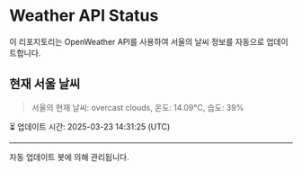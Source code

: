
# Weather API Status

이 리포지토리는 OpenWeather API를 사용하여 서울의 날씨 정보를 자동으로 업데이트합니다.

## 현재 서울 날씨
> 서울의 현재 날씨: overcast clouds, 온도: 14.09°C, 습도: 39%

⏳ 업데이트 시간: 2025-03-23 14:31:25 (UTC)

---
자동 업데이트 봇에 의해 관리됩니다.
